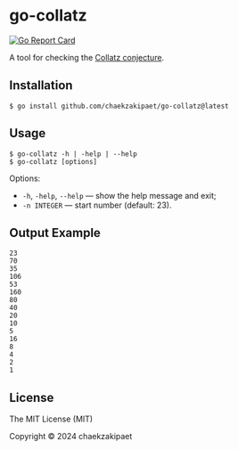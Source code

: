 # go-collatz

[![Go Report Card](https://goreportcard.com/badge/github.com/chaekzakipaet/go-collatz)](https://goreportcard.com/report/github.com/chaekzakipaet/go-collatz)

A tool for checking the [Collatz conjecture](https://en.wikipedia.org/wiki/Collatz_conjecture).

## Installation

```
$ go install github.com/chaekzakipaet/go-collatz@latest
```

## Usage

```
$ go-collatz -h | -help | --help
$ go-collatz [options]
```

Options:

- `-h`, `-help`, `--help` &mdash; show the help message and exit;
- `-n INTEGER` &mdash; start number (default: 23).

## Output Example

```
23
70
35
106
53
160
80
40
20
10
5
16
8
4
2
1
```

## License

The MIT License (MIT)

Copyright &copy; 2024 chaekzakipaet
